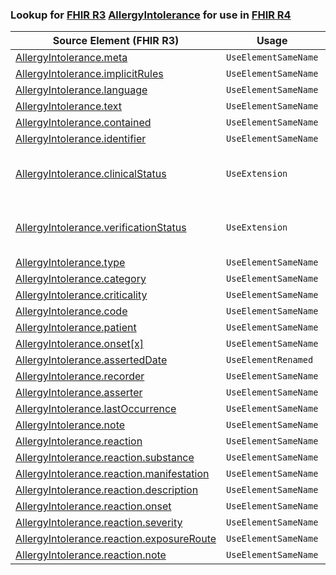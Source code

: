 ### Lookup for [FHIR R3](https://hl7.org/fhir/STU3/) [AllergyIntolerance](https://hl7.org/fhir/STU3/AllergyIntolerance.html) for use in [FHIR R4](https://hl7.org/fhir/R4/)

| Source Element (FHIR R3) | Usage | Target |
| -------------- | ----- | ------ |
| [AllergyIntolerance.meta](https://hl7.org/fhir/STU3/AllergyIntolerance.html#resource) | `UseElementSameName` | [AllergyIntolerance.meta](https://hl7.org/fhir/R4/AllergyIntolerance.html#resource) |
| [AllergyIntolerance.implicitRules](https://hl7.org/fhir/STU3/AllergyIntolerance.html#resource) | `UseElementSameName` | [AllergyIntolerance.implicitRules](https://hl7.org/fhir/R4/AllergyIntolerance.html#resource) |
| [AllergyIntolerance.language](https://hl7.org/fhir/STU3/AllergyIntolerance.html#resource) | `UseElementSameName` | [AllergyIntolerance.language](https://hl7.org/fhir/R4/AllergyIntolerance.html#resource) |
| [AllergyIntolerance.text](https://hl7.org/fhir/STU3/AllergyIntolerance.html#resource) | `UseElementSameName` | [AllergyIntolerance.text](https://hl7.org/fhir/R4/AllergyIntolerance.html#resource) |
| [AllergyIntolerance.contained](https://hl7.org/fhir/STU3/AllergyIntolerance.html#resource) | `UseElementSameName` | [AllergyIntolerance.contained](https://hl7.org/fhir/R4/AllergyIntolerance.html#resource) |
| [AllergyIntolerance.identifier](https://hl7.org/fhir/STU3/AllergyIntolerance.html#resource) | `UseElementSameName` | [AllergyIntolerance.identifier](https://hl7.org/fhir/R4/AllergyIntolerance.html#resource) |
| [AllergyIntolerance.clinicalStatus](https://hl7.org/fhir/STU3/AllergyIntolerance.html#resource) | `UseExtension` | [http://hl7.org/fhir/3.0/StructureDefinition/extension-AllergyIntolerance.clinicalStatus](StructureDefinition-ext-R3-AllergyIntolerance.clinicalStatus.html) |
| [AllergyIntolerance.verificationStatus](https://hl7.org/fhir/STU3/AllergyIntolerance.html#resource) | `UseExtension` | [http://hl7.org/fhir/3.0/StructureDefinition/extension-AllergyIntolerance.verificationStatus](StructureDefinition-ext-R3-AllergyIntolerance.verificationStatus.html) |
| [AllergyIntolerance.type](https://hl7.org/fhir/STU3/AllergyIntolerance.html#resource) | `UseElementSameName` | [AllergyIntolerance.type](https://hl7.org/fhir/R4/AllergyIntolerance.html#resource) |
| [AllergyIntolerance.category](https://hl7.org/fhir/STU3/AllergyIntolerance.html#resource) | `UseElementSameName` | [AllergyIntolerance.category](https://hl7.org/fhir/R4/AllergyIntolerance.html#resource) |
| [AllergyIntolerance.criticality](https://hl7.org/fhir/STU3/AllergyIntolerance.html#resource) | `UseElementSameName` | [AllergyIntolerance.criticality](https://hl7.org/fhir/R4/AllergyIntolerance.html#resource) |
| [AllergyIntolerance.code](https://hl7.org/fhir/STU3/AllergyIntolerance.html#resource) | `UseElementSameName` | [AllergyIntolerance.code](https://hl7.org/fhir/R4/AllergyIntolerance.html#resource) |
| [AllergyIntolerance.patient](https://hl7.org/fhir/STU3/AllergyIntolerance.html#resource) | `UseElementSameName` | [AllergyIntolerance.patient](https://hl7.org/fhir/R4/AllergyIntolerance.html#resource) |
| [AllergyIntolerance.onset[x]](https://hl7.org/fhir/STU3/AllergyIntolerance.html#resource) | `UseElementSameName` | [AllergyIntolerance.onset[x]](https://hl7.org/fhir/R4/AllergyIntolerance.html#resource) |
| [AllergyIntolerance.assertedDate](https://hl7.org/fhir/STU3/AllergyIntolerance.html#resource) | `UseElementRenamed` | [AllergyIntolerance.recordedDate](https://hl7.org/fhir/R4/AllergyIntolerance.html#resource) |
| [AllergyIntolerance.recorder](https://hl7.org/fhir/STU3/AllergyIntolerance.html#resource) | `UseElementSameName` | [AllergyIntolerance.recorder](https://hl7.org/fhir/R4/AllergyIntolerance.html#resource) |
| [AllergyIntolerance.asserter](https://hl7.org/fhir/STU3/AllergyIntolerance.html#resource) | `UseElementSameName` | [AllergyIntolerance.asserter](https://hl7.org/fhir/R4/AllergyIntolerance.html#resource) |
| [AllergyIntolerance.lastOccurrence](https://hl7.org/fhir/STU3/AllergyIntolerance.html#resource) | `UseElementSameName` | [AllergyIntolerance.lastOccurrence](https://hl7.org/fhir/R4/AllergyIntolerance.html#resource) |
| [AllergyIntolerance.note](https://hl7.org/fhir/STU3/AllergyIntolerance.html#resource) | `UseElementSameName` | [AllergyIntolerance.note](https://hl7.org/fhir/R4/AllergyIntolerance.html#resource) |
| [AllergyIntolerance.reaction](https://hl7.org/fhir/STU3/AllergyIntolerance.html#resource) | `UseElementSameName` | [AllergyIntolerance.reaction](https://hl7.org/fhir/R4/AllergyIntolerance.html#resource) |
| [AllergyIntolerance.reaction.substance](https://hl7.org/fhir/STU3/AllergyIntolerance.html#resource) | `UseElementSameName` | [AllergyIntolerance.reaction.substance](https://hl7.org/fhir/R4/AllergyIntolerance.html#resource) |
| [AllergyIntolerance.reaction.manifestation](https://hl7.org/fhir/STU3/AllergyIntolerance.html#resource) | `UseElementSameName` | [AllergyIntolerance.reaction.manifestation](https://hl7.org/fhir/R4/AllergyIntolerance.html#resource) |
| [AllergyIntolerance.reaction.description](https://hl7.org/fhir/STU3/AllergyIntolerance.html#resource) | `UseElementSameName` | [AllergyIntolerance.reaction.description](https://hl7.org/fhir/R4/AllergyIntolerance.html#resource) |
| [AllergyIntolerance.reaction.onset](https://hl7.org/fhir/STU3/AllergyIntolerance.html#resource) | `UseElementSameName` | [AllergyIntolerance.reaction.onset](https://hl7.org/fhir/R4/AllergyIntolerance.html#resource) |
| [AllergyIntolerance.reaction.severity](https://hl7.org/fhir/STU3/AllergyIntolerance.html#resource) | `UseElementSameName` | [AllergyIntolerance.reaction.severity](https://hl7.org/fhir/R4/AllergyIntolerance.html#resource) |
| [AllergyIntolerance.reaction.exposureRoute](https://hl7.org/fhir/STU3/AllergyIntolerance.html#resource) | `UseElementSameName` | [AllergyIntolerance.reaction.exposureRoute](https://hl7.org/fhir/R4/AllergyIntolerance.html#resource) |
| [AllergyIntolerance.reaction.note](https://hl7.org/fhir/STU3/AllergyIntolerance.html#resource) | `UseElementSameName` | [AllergyIntolerance.reaction.note](https://hl7.org/fhir/R4/AllergyIntolerance.html#resource) |
